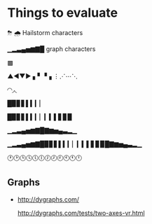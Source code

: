 # Things to evaluate

⛈ 🌧 Hailstorm characters

▁▂▃▄▅▆▇█ graph characters

▩

▲◀▼▶
▖▘▝▗
⋮⋰⋯⋱

◜◝◞◟

█▉▊▋▌▍▎▏

█▉▊▋▌▍▎▏▎▍▌▋▊▉

 ▁▂▃▄▅▆▇█▇▆▅▄▃▂▁
 
 ▁▂▃▄▅▆▇█▉▊▋▌▍▎▏▎▍▌▋▊▉█▇▆▅▄▃▂▁
 
🕐🕑🕒🕓🕔🕕🕖🕗🕘🕙🕚🕛

## Graphs

* http://dygraphs.com/

    http://dygraphs.com/tests/two-axes-vr.html